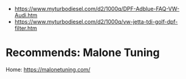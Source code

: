 - https://www.myturbodiesel.com/d2/1000q/DPF-Adblue-FAQ-VW-Audi.htm
- https://www.myturbodiesel.com/d2/1000q/vw-jetta-tdi-golf-dpf-filter.htm

# Recommends: Malone Tuning
Home: https://malonetuning.com/
